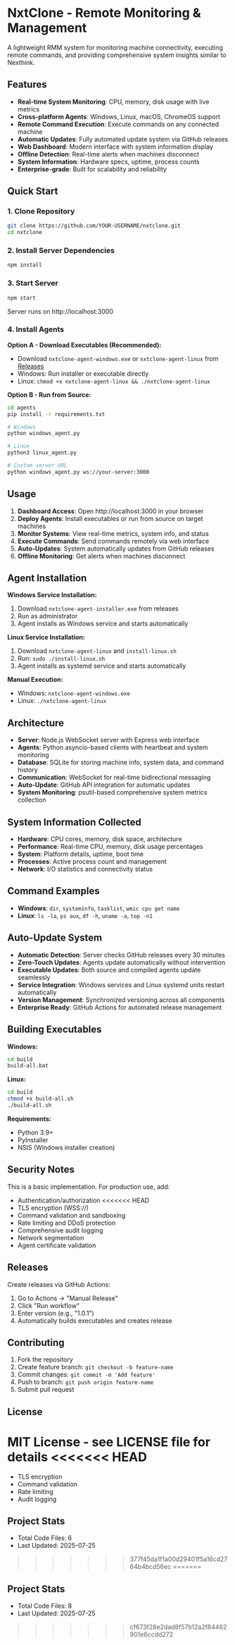 # NxtClone - Remote Monitoring & Management

A lightweight RMM system for monitoring machine connectivity, executing remote commands, and providing comprehensive system insights similar to Nexthink.

## Features

- **Real-time System Monitoring**: CPU, memory, disk usage with live metrics
- **Cross-platform Agents**: Windows, Linux, macOS, ChromeOS support
- **Remote Command Execution**: Execute commands on any connected machine
- **Automatic Updates**: Fully automated update system via GitHub releases
- **Web Dashboard**: Modern interface with system information display
- **Offline Detection**: Real-time alerts when machines disconnect
- **System Information**: Hardware specs, uptime, process counts
- **Enterprise-grade**: Built for scalability and reliability

## Quick Start

### 1. Clone Repository
```bash
git clone https://github.com/YOUR-USERNAME/nxtclone.git
cd nxtclone
```

### 2. Install Server Dependencies
```bash
npm install
```

### 3. Start Server
```bash
npm start
```
Server runs on http://localhost:3000

### 4. Install Agents

**Option A - Download Executables (Recommended):**
- Download `nxtclone-agent-windows.exe` or `nxtclone-agent-linux` from [Releases](https://github.com/YOUR-USERNAME/nxtclone/releases)
- Windows: Run installer or executable directly
- Linux: `chmod +x nxtclone-agent-linux && ./nxtclone-agent-linux`

**Option B - Run from Source:**
```bash
cd agents
pip install -r requirements.txt

# Windows
python windows_agent.py

# Linux  
python3 linux_agent.py

# Custom server URL
python windows_agent.py ws://your-server:3000
```

## Usage

1. **Dashboard Access**: Open http://localhost:3000 in your browser
2. **Deploy Agents**: Install executables or run from source on target machines
3. **Monitor Systems**: View real-time metrics, system info, and status
4. **Execute Commands**: Send commands remotely via web interface
5. **Auto-Updates**: System automatically updates from GitHub releases
6. **Offline Monitoring**: Get alerts when machines disconnect

## Agent Installation

**Windows Service Installation:**
1. Download `nxtclone-agent-installer.exe` from releases
2. Run as administrator
3. Agent installs as Windows service and starts automatically

**Linux Service Installation:**
1. Download `nxtclone-agent-linux` and `install-linux.sh`
2. Run: `sudo ./install-linux.sh`
3. Agent installs as systemd service and starts automatically

**Manual Execution:**
- Windows: `nxtclone-agent-windows.exe`
- Linux: `./nxtclone-agent-linux`

## Architecture

- **Server**: Node.js WebSocket server with Express web interface
- **Agents**: Python asyncio-based clients with heartbeat and system monitoring
- **Database**: SQLite for storing machine info, system data, and command history
- **Communication**: WebSocket for real-time bidirectional messaging
- **Auto-Update**: GitHub API integration for automatic updates
- **System Monitoring**: psutil-based comprehensive system metrics collection

## System Information Collected

- **Hardware**: CPU cores, memory, disk space, architecture
- **Performance**: Real-time CPU, memory, disk usage percentages
- **System**: Platform details, uptime, boot time
- **Processes**: Active process count and management
- **Network**: I/O statistics and connectivity status

## Command Examples

- **Windows**: `dir`, `systeminfo`, `tasklist`, `wmic cpu get name`
- **Linux**: `ls -la`, `ps aux`, `df -h`, `uname -a`, `top -n1`

## Auto-Update System

- **Automatic Detection**: Server checks GitHub releases every 30 minutes
- **Zero-Touch Updates**: Agents update automatically without intervention
- **Executable Updates**: Both source and compiled agents update seamlessly
- **Service Integration**: Windows services and Linux systemd units restart automatically
- **Version Management**: Synchronized versioning across all components
- **Enterprise Ready**: GitHub Actions for automated release management

## Building Executables

**Windows:**
```bash
cd build
build-all.bat
```

**Linux:**
```bash
cd build
chmod +x build-all.sh
./build-all.sh
```

**Requirements:**
- Python 3.9+
- PyInstaller
- NSIS (Windows installer creation)

## Security Notes

This is a basic implementation. For production use, add:
- Authentication/authorization
<<<<<<< HEAD
- TLS encryption (WSS://)
- Command validation and sandboxing
- Rate limiting and DDoS protection
- Comprehensive audit logging
- Network segmentation
- Agent certificate validation

## Releases

Create releases via GitHub Actions:
1. Go to Actions → "Manual Release"
2. Click "Run workflow"
3. Enter version (e.g., "1.0.1")
4. Automatically builds executables and creates release

## Contributing

1. Fork the repository
2. Create feature branch: `git checkout -b feature-name`
3. Commit changes: `git commit -m 'Add feature'`
4. Push to branch: `git push origin feature-name`
5. Submit pull request

## License

MIT License - see LICENSE file for details
<<<<<<< HEAD
=======
- TLS encryption
- Command validation
- Rate limiting
- Audit logging
## Project Stats
- Total Code Files: 6
- Last Updated: 2025-07-25
>>>>>>> 377f45da1f1a00d29401f5a16cd2764b4bcd56ec
=======
## Project Stats
- Total Code Files: 8
- Last Updated: 2025-07-25
>>>>>>> cf673f28e2dad8f57b12a2f84462901e6ccdd272
